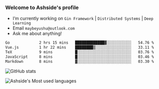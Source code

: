 ### Welcome to Ashside's profile

- I’m currently working on `Gin Framework` | `Distributed Systems` | `Deep Learning`
- Email `maybeyushu@outlook.com`
- Ask me about anything!

<!--START_SECTION:waka-->

```txt
Go             2 hrs 15 mins   █████████████▓░░░░░░░░░░░   54.76 %
Vue.js         1 hr 22 mins    ████████▒░░░░░░░░░░░░░░░░   33.11 %
TeX            9 mins          █░░░░░░░░░░░░░░░░░░░░░░░░   03.76 %
JavaScript     8 mins          █░░░░░░░░░░░░░░░░░░░░░░░░   03.46 %
Markdown       8 mins          ▓░░░░░░░░░░░░░░░░░░░░░░░░   03.30 %
```

<!--END_SECTION:waka-->

![GitHub stats](https://github-readme-stats.vercel.app/api?username=Ashside)

![Ashside's Most used languages](https://github-readme-stats.vercel.app/api/top-langs/?username=Ashside&layout=compact&hide_border=true&langs_count=10)


